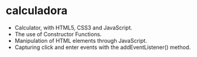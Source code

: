 # calculadora
- Calculator, with HTML5, CSS3 and JavaScript.
- The use of Constructor Functions.
- Manipulation of HTML elements through JavaScript.
- Capturing click and enter events with the addEventListener() method.
